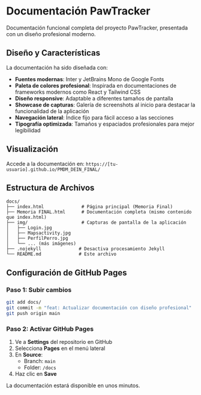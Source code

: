 # Documentación PawTracker

Documentación funcional completa del proyecto PawTracker, presentada con un diseño profesional moderno.

## Diseño y Características

La documentación ha sido diseñada con:

- **Fuentes modernas**: Inter y JetBrains Mono de Google Fonts
- **Paleta de colores profesional**: Inspirada en documentaciones de frameworks modernos como React y Tailwind CSS
- **Diseño responsive**: Adaptable a diferentes tamaños de pantalla
- **Showcase de capturas**: Galería de screenshots al inicio para destacar la funcionalidad de la aplicación
- **Navegación lateral**: Índice fijo para fácil acceso a las secciones
- **Tipografía optimizada**: Tamaños y espaciados profesionales para mejor legibilidad

## Visualización

Accede a la documentación en: `https://[tu-usuario].github.io/PMDM_DEIN_FINAL/`

## Estructura de Archivos

```
docs/
├── index.html              # Página principal (Memoria Final)
├── Memoria FINAL.html      # Documentación completa (mismo contenido que index.html)
├── img/                    # Capturas de pantalla de la aplicación
│   ├── Login.jpg
│   ├── Mapsactivity.jpg
│   ├── PerfilPerro.jpg
│   └── ... (más imágenes)
├── .nojekyll              # Desactiva procesamiento Jekyll
└── README.md              # Este archivo
```

## Configuración de GitHub Pages

### Paso 1: Subir cambios

```bash
git add docs/
git commit -m "feat: Actualizar documentación con diseño profesional"
git push origin main
```

### Paso 2: Activar GitHub Pages

1. Ve a **Settings** del repositorio en GitHub
2. Selecciona **Pages** en el menú lateral
3. En **Source**:
   - Branch: `main`
   - Folder: `/docs`
4. Haz clic en **Save**

La documentación estará disponible en unos minutos.
